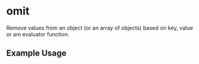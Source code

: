 # omit

Remove values from an object (or an array of objects) based on key, value or am evaluator function. 

## Example Usage